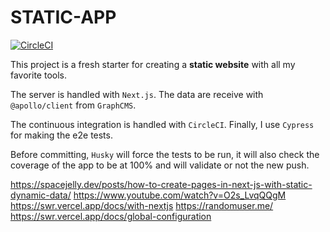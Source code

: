 # STATIC-APP

[![CircleCI](https://circleci.com/gh/JustalK/STATIC-APP.svg?style=svg)](https://circleci.com/gh/JustalK/STATIC-APP)

This project is a fresh starter for creating a **static website** with all my favorite tools.

The server is handled with `Next.js`. The data are receive with `@apollo/client` from `GraphCMS`.

The continuous integration is handled with `CircleCI`. Finally, I use `Cypress` for making the e2e tests.

Before committing, `Husky` will force the tests to be run, it will also check the coverage of the app to be at 100% and will validate or not the new push.


https://spacejelly.dev/posts/how-to-create-pages-in-next-js-with-static-dynamic-data/
https://www.youtube.com/watch?v=O2s_LvqQQgM
https://swr.vercel.app/docs/with-nextjs
https://randomuser.me/
https://swr.vercel.app/docs/global-configuration
